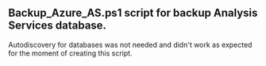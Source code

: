 Backup_Azure_AS.ps1 script for backup Analysis Services database. 
---
Autodiscovery for databases was not needed and didn't work as expected for the moment of creating this script.
